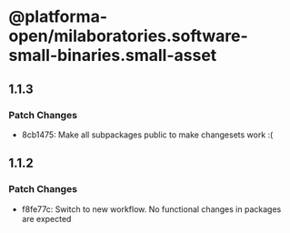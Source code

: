 # @platforma-open/milaboratories.software-small-binaries.small-asset

## 1.1.3

### Patch Changes

- 8cb1475: Make all subpackages public to make changesets work :(

## 1.1.2

### Patch Changes

- f8fe77c: Switch to new workflow. No functional changes in packages are expected
